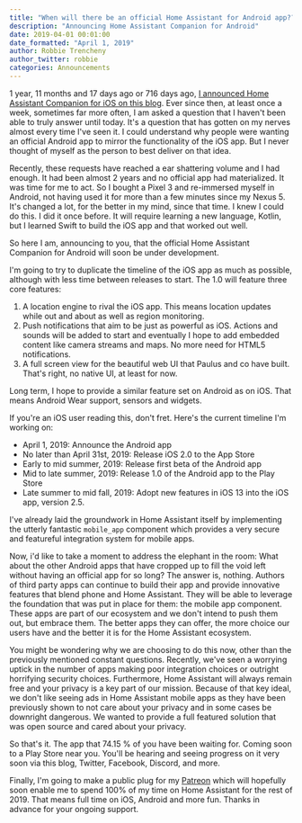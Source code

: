 ```yaml
---
title: "When will there be an official Home Assistant for Android app???"
description: "Announcing Home Assistant Companion for Android"
date: 2019-04-01 00:01:00
date_formatted: "April 1, 2019"
author: Robbie Trencheny
author_twitter: robbie
categories: Announcements
---
```


1 year, 11 months and 17 days ago or 716 days ago, [I announced Home Assistant Companion for iOS on this blog](/blog/2017/04/15/ios/).
Ever since then, at least once a week, sometimes far more often, I am asked a question that I haven't been able to truly answer until today.
It's a question that has gotten on my nerves almost every time I've seen it. I could understand why people were wanting an official Android app to mirror the functionality of the iOS app.
But I never thought of myself as the person to best deliver on that idea.

Recently, these requests have reached a ear shattering volume and I had enough. It had been almost 2 years and no official app had materialized. It was time for me to act.
So I bought a Pixel 3 and re-immersed myself in Android, not having used it for more than a few minutes since my Nexus 5. It's changed a lot, for the better in my mind, since that time.
I knew I could do this. I did it once before. It will require learning a new language, Kotlin, but I learned Swift to build the iOS app and that worked out well.

So here I am, announcing to you, that the official Home Assistant Companion for Android will soon be under development.

I'm going to try to duplicate the timeline of the iOS app as much as possible, although with less time between releases to start. The 1.0 will feature three core features:

1. A location engine to rival the iOS app. This means location updates while out and about as well as region monitoring.
2. Push notifications that aim to be just as powerful as iOS. Actions and sounds will be added to start and eventually I hope to add embedded content like camera streams and maps. No more need for HTML5 notifications.
3. A full screen view for the beautiful web UI that Paulus and co have built. That's right, no native UI, at least for now.

Long term, I hope to provide a similar feature set on Android as on iOS. That means Android Wear support, sensors and widgets.

If you're an iOS user reading this, don't fret. Here's the current timeline I'm working on:

- April 1, 2019: Announce the Android app
- No later than April 31st, 2019: Release iOS 2.0 to the App Store
- Early to mid summer, 2019: Release first beta of the Android app
- Mid to late summer, 2019: Release 1.0 of the Android app to the Play Store
- Late summer to mid fall, 2019: Adopt new features in iOS 13 into the iOS app, version 2.5.

I've already laid the groundwork in Home Assistant itself by implementing the utterly fantastic `mobile_app` component which provides a very secure and featureful integration system for mobile apps.

Now, i'd like to take a moment to address the elephant in the room: What about the other Android apps that have cropped up to fill the void left without having an official app for so long? The answer is, nothing.
Authors of third party apps can continue to build their app and provide innovative features that blend phone and Home Assistant. They will be able to leverage the foundation that was put in place for them: the mobile app component.
These apps are part of our ecosystem and we don't intend to push them out, but embrace them. The better apps they can offer, the more choice our users have and the better it is for the Home Assistant ecosystem.

You might be wondering why we are choosing to do this now, other than the previously mentioned constant questions. Recently, we've seen a worrying uptick in the number of apps making poor integration choices or outright horrifying security choices.
Furthermore, Home Assistant will always remain free and your privacy is a key part of our mission. Because of that key ideal, we don't like seeing ads in Home Assistant mobile apps as they have been previously shown to not care about your privacy and in some cases be downright dangerous.
We wanted to provide a full featured solution that was open source and cared about your privacy.

So that's it. The app that 74.15 % of you have been waiting for. Coming soon to a Play Store near you. You'll be hearing and seeing progress on it very soon via this blog, Twitter, Facebook, Discord, and more.

Finally, I'm going to make a public plug for my [Patreon](https://patreon.com/robbiet480) which will hopefully soon enable me to spend 100% of my time on Home Assistant for the rest of 2019.
That means full time on iOS, Android and more fun. Thanks in advance for your ongoing support.
